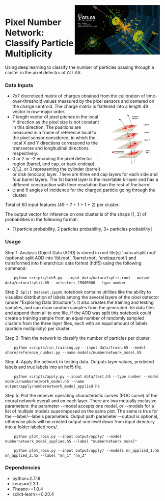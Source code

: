 <img src="documentation/collision.jpg" width=55% align="right"/>

# Pixel Number Network: Classify Particle Multiplicity

Using deep learning to classify the number of particles passing through a cluster in the pixel detector of ATLAS.

### Data Inputs

* 7x7 discretized matrix of charges obtained from the calibration of time-over-threshold values measured by the pixel sensors and centered on the charge centroid. The charge matrix is flattened into a length 49 vector in row-major order. <img src="documentation/particle_multiplicity.png" width = 40% align="right"/>
* 7 length vector of pixel pitches in the local Y direction as the pixel size is not constant in this direction. The positions are measured in a frame of reference local to the pixel sensor considered, in which the local X and Y directions correspond to the transverse and longitudinal directions respectively.
* 0 or 2 or -2 encoding the pixel detector region (barrel, end cap, or back endcap).
* 0,1,2, or 3 representing the cylinder (barrel) or disk (endcap) layer. There are three end cap layers for each side and four barrel layers. The 1st barrel layer is the insertable b-layer and has a different construction with finer resolution than the rest of the barrel.
* φ and θ angles of incidence for the charged particle going through the cluster.


Total of 60 input features (49 + 7 + 1 + 1 + 2) per cluster.


The output vector for inference on one cluster is of the shape (1, 3) of probabilities in the following format:


* [1 particle probability, 2 particles probability, 3+ particles probability]


### Usage
Step 1: Analysis Object Data (AOD) is stored in root file(s) 'naturalsplit.root' (optional: split AOD into 'ibl.root', 'barrel.root', 'endcap.root') and transformed into hierarchical data format (hdf5) using the following command:

```
	python scripts/toh5.py --input data/naturalsplit.root --output data/naturalsplit.h5 --nclusters 15000000 --type number
```

Step 2: ```	Split Dataset.ipynb ``` notebook contains utilities like the ability to visualize distribution of labels among the several layers of the pixel detector (under "Exploring Data Structure"). It also creates the training and testing samples, and can draw random samples from the generated .h5 data files and append them all to one file. If the AOD was split this notebook could create a training sample from an equal number of randomly sampled clusters from the three layer files, each with an equal amount of labels (particle multiplicity) per cluster. 

Step 3: Train the network to classify the number of particles per cluster.

```
	python scripts/run_training.py --input data/train.h5 --model share/reference_number.py --name models/numbernetwork_model.h5
``` 

Step 4: Apply the network to testing data. Outputs layer values, predicted labels and true labels into an hdf5 file.

```
	python scripts/apply.py --input data/test.h5 --type number --model models/numbernetwork_model.h5 --name output/apply/numbernetwork_model_applied.h5
```

Step 5: Plot the receiver operating characteristic curves (ROC curve) of the neural network overall and on each layer. There are two mutually exclusive parameters: the parameter --model accepts one model, or --models for  a list of multiple models superimposed on the same plot. The same is true for the --label/--labels parameters. Output path parameter --output is optional, otherwise plots will be created output one level down from input directory into a folder labeled rocs/.

```
	python plot_rocs.py --input output/apply/ --model numbernetwork_model_applied.h5 --label "numbernetwork model"
```
```
	python plot_rocs.py --input output/apply/ --models nn_applied_1.h5 nn_applied_2.h5 --label "nn_1" "nn_2"
```

### Dependencies
* python=2.7.18
* keras==2.3.1
* Theano==1.0.4
* scikit-learn==0.20.4

